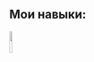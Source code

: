 ## Мои навыки:
<img src="![image](https://github.com/user-attachments/assets/30841bab-8af7-44af-a867-01bc2a2f7989)
" width="10%">
